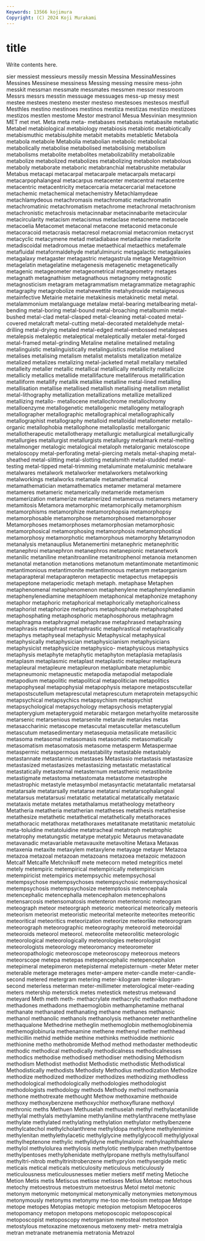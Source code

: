 ```yaml
---
Keywords: 13566 kojimura
Copyright: (C) 2024 Koji Murakami
---
```


# title

Write contents here.



sier messiest messieurs messily messin Messina MessinaMessines Messines Messinese messiness
Messing messing messire mess-john messkit messman messmate messmates messmen messor
messroom Messrs messrs messtin messuage messuages mess-up messy mest mestee
mestees mesteno mester mesteso mestesoes mestesos mestfull Mesthles mestino mestinoes
mestinos mestiza mestizas mestizo mestizoes mestizos mestlen mestome Mestor mestranol
Mesua Mesvinian mesymnion MET met met. Meta meta meta- metabases
metabasis metabasite metabatic Metabel metabiological metabiology metabiosis metabiotic metabiotically metabismuthic
metabisulphite metabit metabits metabletic Metabola metabola metabole Metabolia metabolian metabolic
metabolical metabolically metabolise metabolised metabolising metabolism metabolisms metabolite metabolites metabolizability
metabolizable metabolize metabolized metabolizes metabolizing metabolon metabolous metaboly metaborate metaboric
metabranchial metabrushite metabular Metabus metacapi metacarpal metacarpale metacarpals metacarpi metacarpophalangeal
metacarpus metacenter metacentral metacentre metacentric metacentricity metacercaria metacercarial metacetone metachemic
metachemical metachemistry Metachlamydeae metachlamydeous metachromasis metachromatic metachromatin metachromatinic metachromatism metachrome
metachronal metachronism metachronistic metachrosis metacinnabar metacinnabarite metacircular metacircularity metacism metacismus
metaclase metacneme metacoele metacoelia Metacomet metaconal metacone metaconid metaconule metacoracoid
metacrasis metacresol metacromial metacromion metacryst metacyclic metacymene metad metadiabase metadiazine
metadiorite metadiscoidal metadromous metae metaethical metaethics metafemale metafluidal metaformaldehyde metafulminuric
metagalactic metagalaxies metagalaxy metagaster metagastric metagastrula metage Metageitnion metagelatin metagelatine
metagenesis metagenetic metagenetically metagenic metageometer metageometrical metageometry metages metagnath metagnathism
metagnathous metagnomy metagnostic metagnosticism metagram metagrammatism metagrammatize metagraphic metagraphy metagrobolize
metahewettite metahydroxide metaigneous metainfective Metairie metairie metakinesis metakinetic metal metal.
metalammonium metalanguage metalaw metal-bearing metalbearing metal-bending metal-boring metal-bound metal-broaching metalbumin
metal-bushed metal-clad metal-clasped metal-cleaning metal-coated metal-covered metalcraft metal-cutting metal-decorated metaldehyde
metal-drilling metal-drying metaled metal-edged metal-embossed metalepses metalepsis metaleptic metaleptical metaleptically
metaler metal-forged metal-framed metal-grinding Metaline metaline metalined metaling metalinguistic metalinguistically
metalinguistics metalise metalised metalises metalising metalism metalist metalists metalization metalize
metalized metalizes metalizing metal-jacketed metall metallary metalled metalleity metaller metallic
metallical metallically metallicity metallicize metallicly metallics metallide metallifacture metalliferous metallification
metalliform metallify metallik metallike metalline metal-lined metalling metallisation metallise metallised
metallish metallising metallism metallist metal-lithography metallization metallizations metallize metallized metallizing
metallo- metallocene metallochrome metallochromy metalloenzyme metallogenetic metallogenic metallogeny metallograph metallographer
metallographic metallographical metallographically metallographist metallography metalloid metalloidal metallometer metallo-organic metallophobia
metallophone metalloplastic metallorganic metallotherapeutic metallotherapy metallurgic metallurgical metallurgically metallurgies metallurgist
metallurgists metallurgy metalmark metal-melting metalmonger metalogic metalogical metaloph metalorganic metaloscope
metaloscopy metal-perforating metal-piercing metals metal-shaping metal-sheathed metal-slitting metal-slotting metalsmith metal-studded
metal-testing metal-tipped metal-trimming metaluminate metaluminic metalware metalwares metalwork metalworker metalworkers
metalworking metalworkings metalworks metamale metamathematical metamathematician metamathematics metamer metameral metamere
metameres metameric metamerically metameride metamerism metamerization metamerize metamerized metamerous metamers
metamery metamitosis Metamora metamorphic metamorphically metamorphism metamorphisms metamorphize metamorphopsia metamorphopsy
metamorphosable metamorphose metamorphosed metamorphoser Metamorphoses metamorphoses metamorphosian metamorphosic metamorphosical metamorphosing
metamorphosis metamorphostical metamorphosy metamorphotic metamorphous metamorphy Metamynodon metanalysis metanauplius Metanemertini
metanephric metanephritic metanephroi metanephron metanephros metanepionic metanetwork metanilic metaniline metanitroaniline
metanitrophenol metanoia metanomen metanotal metanotion metanotions metanotum metantimonate metantimonic metantimonious
metantimonite metantimonous metanym metaorganism metaparapteral metaparapteron metapectic metapectus metapepsis metapeptone
metaperiodic metaph metaph. metaphase Metaphen metaphenomenal metaphenomenon metaphenylene metaphenylenediamin metaphenylenediamine
metaphloem metaphonical metaphonize metaphony metaphor metaphoric metaphorical metaphorically metaphoricalness metaphorist
metaphorize metaphors metaphosphate metaphosphated metaphosphating metaphosphoric metaphosphorous metaphragm metaphragma metaphragmal
metaphrase metaphrased metaphrasing metaphrasis metaphrast metaphrastic metaphrastical metaphrastically metaphys metaphyseal
metaphysic Metaphysical metaphysical metaphysically metaphysician metaphysicianism metaphysicians metaphysicist metaphysicize metaphysico-
metaphysicous metaphysics metaphysis metaphyte metaphytic metaphyton metaplasia metaplasis metaplasm metaplasmic
metaplast metaplastic metapleur metapleura metapleural metapleure metapleuron metaplumbate metaplumbic metapneumonic
metapneustic metapodia metapodial metapodiale metapodium metapolitic metapolitical metapolitician metapolitics metapophyseal
metapophysial metapophysis metapore metapostscutellar metapostscutellum metaprescutal metaprescutum metaprotein metapsychic metapsychical
metapsychics metapsychism metapsychist metapsychological metapsychology metapsychosis metapterygial metapterygium metapterygoid metarabic
metargon metarhyolite metarossite metarsenic metarsenious metarsenite metarule metarules metas metasaccharinic
metascope metascutal metascutellar metascutellum metascutum metasedimentary metasequoia metasilicate metasilicic metasoma
metasomal metasomasis metasomatic metasomatically metasomatism metasomatosis metasome metasperm Metaspermae metaspermic
metaspermous metastability metastable metastably metastannate metastannic metastases Metastasio metastasis metastasize
metastasized metastasizes metastasizing metastatic metastatical metastatically metasternal metasternum metasthenic metastibnite
metastigmate metastoma metastomata metastome metastrophe metastrophic metastyle metasymbol metasyntactic metatantalic
metatarsal metatarsale metatarsally metatarse metatarsi metatarsophalangeal metatarsus metatarsusi metatatic metatatical
metatatically metataxic metataxis metate metates metathalamus metatheology metatheory Metatheria metatheria
metatherian metatheses metathesis metathesise metathesize metathetic metathetical metathetically metathoraces metathoracic
metathorax metathoraxes metatitanate metatitanic metatoluic meta-toluidine metatoluidine metatracheal metatroph metatrophic
metatrophy metatungstic metatype metatypic Metaurus metavanadate metavanadic metavariable metavauxite metavoltine
Metaxa Metaxas metaxenia metaxite metaxylem metaxylene metayage metayer Metazoa metazoa
metazoal metazoan metazoans metazoea metazoic metazoon Metcalf Metcalfe Metchnikoff mete
metecorn meted metegritics metel metely metempiric metempirical metempirically metempiricism metempiricist
metempirics metempsychic metempsychosal metempsychose metempsychoses metempsychosic metempsychosical metempsychosis metempsychosize metemptosis
metencephala metencephalic metencephalla metencephalon metencephalons metensarcosis metensomatosis metenteron metenteronic meteogram
meteograph meteor meteorgraph meteoric meteorical meteorically meteoris meteorism meteorist meteoristic
meteorital meteorite meteorites meteoritic meteoritical meteoritics meteorization meteorize meteorlike meteorogram
meteorograph meteorographic meteorography meteoroid meteoroidal meteoroids meteorol meteorol. meteorolite meteorolitic
meteorologic meteorological meteorologically meteorologies meteorologist meteorologists meteorology meteoromancy meteorometer meteoropathologic
meteoroscope meteoroscopy meteorous meteors meteorscope metepa metepas metepencephalic metepencephalon metepimeral
metepimeron metepisternal metepisternum -meter Meter meter meterable meterage meterages meter-ampere
meter-candle meter-candle-second metered metergram metering meter-kilogram meter-kilogram-second meterless meterman meter-millimeter
meterological meter-reading meters metership meterstick metes metestick metestrus metewand meteyard
Meth meth meth- methacrylate methacrylic methadon methadone methadones methadons methaemoglobin
methamphetamine methanal methanate methanated methanating methane methanes methanoic methanol methanolic
methanols methanolysis methanometer methantheline methaqualone Methedrine metheglin methemoglobin methemoglobinemia methemoglobinuria
methenamine methene methenyl mether methhead methicillin methid methide methine methinks
methiodide methionic methionine metho methobromide Method method methodaster methodeutic methodic
methodical methodically methodicalness methodicalnesses methodics methodise methodised methodiser methodising Methodism
methodism Methodist methodist Methodistic methodistic Methodistical Methodistically methodists Methodisty Methodius
methodization Methodize methodize methodized methodizer methodizes methodizing methodless methodological methodologically
methodologies methodologist methodologists methodology methods Methody methol methomania methone methotrexate
methought Methow methoxamine methoxide methoxy methoxybenzene methoxychlor methoxyflurane methoxyl methronic
meths Methuen Methuselah methuselah methyl methylacetanilide methylal methylals methylamine methylaniline
methylanthracene methylase methylate methylated methylating methylation methylator methylbenzene methylcatechol methylcholanthrene
methyldopa methylene methylenimine methylenitan methylethylacetic methylglycine methylglycocoll methylglyoxal methylheptenone methylic
methylidyne methylmalonic methylnaphthalene methylol methylolurea methylosis methylotic methylparaben methylpentose methylpentoses
methylphenidate methylpropane methyls methylsulfanol methyltri-nitrob methyltrinitrobenzene methyprylon methysergide metic meticais
metical meticals meticulosity meticulous meticulously meticulousness meticulousnesses metier metiers metif
meting Metioche Metion Metis metis Metiscus metisse metisses Metius Metoac
metochous metochy metoestrous metoestrum metoestrus Metol metol metonic metonym metonymic
metonymical metonymically metonymies metonymous metonymously metonyms metonymy me-too me-tooism metopae
Metope metope metopes Metopias metopic metopion metopism Metopoceros metopomancy metopon
metopons metoposcopic metoposcopical metoposcopist metoposcopy metorganism metosteal metosteon metostylous metoxazine
metoxenous metoxeny metr- metra metralgia metran metranate metranemia metratonia Metrazol
